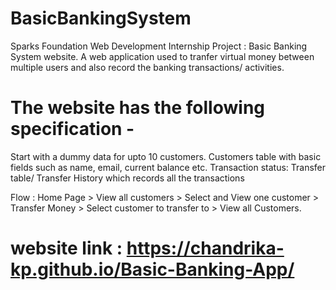 # BasicBankingSystem
Sparks Foundation Web Development Internship Project : Basic Banking System website. 
A web application used to tranfer virtual money between multiple users and also record the banking transactions/ activities.

# The website has the following specification -
  Start with a dummy data for upto 10 customers.
  Customers table with basic fields such as name, email, current balance etc.
 Transaction status:
 Transfer table/ Transfer History which records all the transactions

Flow : Home Page > View all customers > Select and View one customer > Transfer Money > Select customer to transfer to > View all Customers.

# website link : https://chandrika-kp.github.io/Basic-Banking-App/
